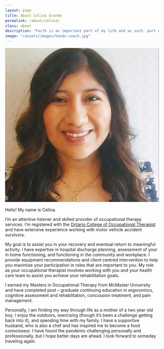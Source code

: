 ```yaml
---
layout: page
title: About Celina Grande
permalink: /about/celina/
class: about
description: "Faith is an important part of my life and as such, part of me and everything I do."
image: "/assets/images/hands-couch.jpg"
---
```


<img src="/assets/images/celina-1.jpg" alt="" class="image-float float-right">

Hello! My name is Celina. 

I’m an attentive listener and skilled provider of occupational therapy services. I’m registered with the [Ontario College of Occupational Therapist](https://www.coto.org/) and have extensive experience working with motor vehicle accident survivors. 

My goal is to assist you in your recovery and eventual return to meaningful activity. I have expertise in hospital discharge planning, assessment of your in home functioning, and functioning in the community and workplace. I provide equipment recommendations and client centred intervention to help you maximize your participation in roles that are important to you. My role as your occupational therapist involves working with you and your health care team to assist you achieve your rehabilitation goals. 

I earned my Masters in Occupational Therapy from McMaster University and have completed post – graduate continuing education in ergonomics, cognitive assessment and rehabilitation, concussion treatment, and pain management. 

Personally, I am finding my way through life as a mother of a two year old boy. I enjoy the outdoors, exercising (though it’s been a challenge getting back into it), and spending time with my family. I have a supportive husband, who is also a chef and has inspired me to become a food connoisseur. I have found the pandemic challenging personally and professionally, but I hope better days are ahead. I look forward to someday traveling again. 
